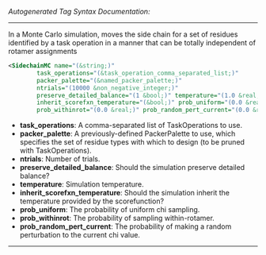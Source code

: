 <!-- THIS IS AN AUTOGENERATED FILE: Don't edit it directly, instead change the schema definition in the code itself. -->

_Autogenerated Tag Syntax Documentation:_

---
In a Monte Carlo simulation, moves the side chain for a set of residues identified by a task operation in a manner that can be totally independent of rotamer assignments

```xml
<SidechainMC name="(&string;)"
        task_operations="(&task_operation_comma_separated_list;)"
        packer_palette="(&named_packer_palette;)"
        ntrials="(10000 &non_negative_integer;)"
        preserve_detailed_balance="(1 &bool;)" temperature="(1.0 &real;)"
        inherit_scorefxn_temperature="(&bool;)" prob_uniform="(0.0 &real;)"
        prob_withinrot="(0.0 &real;)" prob_random_pert_current="(0.0 &real;)" />
```

-   **task_operations**: A comma-separated list of TaskOperations to use.
-   **packer_palette**: A previously-defined PackerPalette to use, which specifies the set of residue types with which to design (to be pruned with TaskOperations).
-   **ntrials**: Number of trials.
-   **preserve_detailed_balance**: Should the simulation preserve detailed balance?
-   **temperature**: Simulation temperature.
-   **inherit_scorefxn_temperature**: Should the simulation inherit the temperature provided by the scorefunction?
-   **prob_uniform**: The probability of uniform chi sampling.
-   **prob_withinrot**: The probability of sampling within-rotamer.
-   **prob_random_pert_current**: The probability of making a random perturbation to the current chi value.

---
